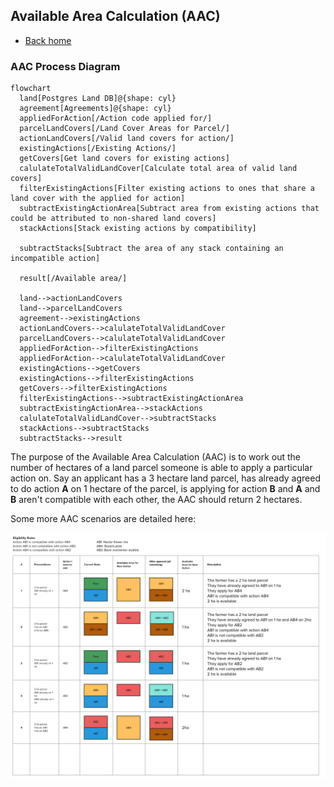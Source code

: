 ## Available Area Calculation (AAC)

- [Back home](../readme.md)

### AAC Process Diagram

```mermaid
flowchart
  land[Postgres Land DB]@{shape: cyl}
  agreement[Agreements]@{shape: cyl}
  appliedForAction[/Action code applied for/]
  parcelLandCovers[/Land Cover Areas for Parcel/]
  actionLandCovers[/Valid land covers for action/]
  existingActions[/Existing Actions/]
  getCovers[Get land covers for existing actions]
  calulateTotalValidLandCover[Calculate total area of valid land covers]
  filterExistingActions[Filter existing actions to ones that share a land cover with the applied for action]
  subtractExistingActionArea[Subtract area from existing actions that could be attributed to non-shared land covers]
  stackActions[Stack existing actions by compatibility]

  subtractStacks[Subtract the area of any stack containing an incompatible action]

  result[/Available area/]

  land-->actionLandCovers
  land-->parcelLandCovers
  agreement-->existingActions
  actionLandCovers-->calulateTotalValidLandCover
  parcelLandCovers-->calulateTotalValidLandCover
  appliedForAction-->filterExistingActions
  appliedForAction-->calulateTotalValidLandCover
  existingActions-->getCovers
  existingActions-->filterExistingActions
  getCovers-->filterExistingActions
  filterExistingActions-->subtractExistingActionArea
  subtractExistingActionArea-->stackActions
  calulateTotalValidLandCover-->subtractStacks
  stackActions-->subtractStacks
  subtractStacks-->result

```

The purpose of the Available Area Calculation (AAC) is to work out the number of hectares of a land parcel someone is able to apply a particular action on. Say an applicant has a 3 hectare land parcel, has already agreed to do action **A** on 1 hectare of the parcel, is applying for action **B** and **A** and **B** aren't compatible with each other, the AAC should return 2 hectares.

Some more AAC scenarios are detailed here:

![Available Area Calculation Scenarios](images/aac-scenarios.png)
